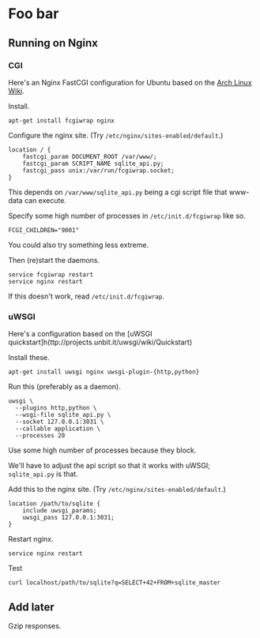 Foo bar
==============









## Running on Nginx

### CGI
Here's an Nginx FastCGI configuration for Ubuntu based on the
[Arch Linux Wiki](https://wiki.archlinux.org/index.php/Nginx#FastCGI).

Install.

    apt-get install fcgiwrap nginx

Configure the nginx site. (Try `/etc/nginx/sites-enabled/default`.)
                                                  
    location / {                                               
        fastcgi_param DOCUMENT_ROOT /var/www/;
        fastcgi_param SCRIPT_NAME sqlite_api.py;
        fastcgi_pass unix:/var/run/fcgiwrap.socket;
    }

This depends on `/var/www/sqlite_api.py` being a cgi script file that www-data
can execute.

Specify some high number of processes in `/etc/init.d/fcgiwrap` like so.

    FCGI_CHILDREN="9001"

You could also try something less extreme.

Then (re)start the daemons.

    service fcgiwrap restart
    service nginx restart

If this doesn't work, read `/etc/init.d/fcgiwrap`.

### uWSGI
Here's a configuration based on the
[uWSGI quickstart]h(ttp://projects.unbit.it/uwsgi/wiki/Quickstart)

Install these.

    apt-get install uwsgi nginx uwsgi-plugin-{http,python}  

Run this (preferably as a daemon).

    uwsgi \
      --plugins http,python \
      --wsgi-file sqlite_api.py \
      --socket 127.0.0.1:3031 \
      --callable application \
      --processes 20

Use some high number of processes because they block.

We'll have to adjust the api script so that it works with uWSGI;
`sqlite_api.py` is that.

Add this to the nginx site. (Try `/etc/nginx/sites-enabled/default`.)

    location /path/to/sqlite {
        include uwsgi_params;
        uwsgi_pass 127.0.0.1:3031;
    }

Restart nginx.

    service nginx restart

Test

    curl localhost/path/to/sqlite?q=SELECT+42+FROM+sqlite_master

## Add later
Gzip responses.
